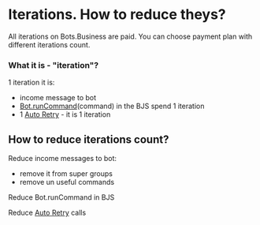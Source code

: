 # Iterations. How to reduce theys?

All iterations on Bots.Business are paid. You can choose payment plan with different iterations count.

### What it is - "iteration"?

1 iteration it is:

* income message to bot
* [Bot.runCommand](https://help.bots.business/scenarios-and-bjs/bot-functions)\(command\) in the BJS spend 1 iteration
* 1 [Auto Retry](https://help.bots.business/commands/auto-retry) - it is 1 iteration

## How to reduce iterations count?

Reduce income messages to bot:

* remove it from super groups
* remove un useful commands

Reduce Bot.runCommand in BJS

Reduce [Auto Retry](https://help.bots.business/commands/auto-retry) calls





